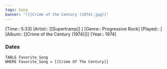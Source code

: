 ```yaml
---
tags: Song  
banner: "![[Crime of the Century (1974).jpg]]"
---
```

[Time:: 5:33]
[Artist:: [[Supertramp]] ]
[Genre:: Progressive Rock]
[Played:: ]
[Album:: [[Crime of the Century (1974)]]]
[Year:: 1974]
### Dates
````dataview
TABLE Favorite_Song
WHERE Favorite_Song = [[Crime Of The Century]]
````